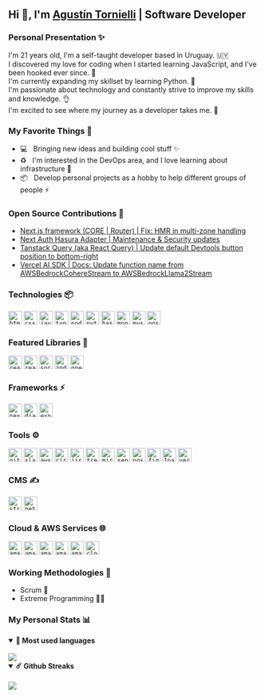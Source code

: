 ## Hi 👋, I'm [Agustín Tornielli](https://github.com/agustints/) | Software Developer

### Personal Presentation ✨

I'm 21 years old, I'm a self-taught developer based in Uruguay. 🇺🇾 </br>
I discovered my love for coding when I started learning JavaScript, and I've been hooked ever since. 🤝 </br>
I'm currently expanding my skillset by learning Python. 🐍 </br>
I'm passionate about technology and constantly strive to improve my skills and knowledge. 👌 </br>
I'm excited to see where my journey as a developer takes me. 🚀

### My Favorite Things 📌

- 💻 &nbsp; Bringing new ideas and building cool stuff ✨
- ♻️ &nbsp; I'm interested in the DevOps area, and I love learning about infrastructure 🤖
- 📦 &nbsp; Develop personal projects as a hobby to help different groups of people ⚡️

### Open Source Contributions 🌱
- [Next.js framework (CORE | Router) | Fix: HMR in multi-zone handling](https://github.com/vercel/next.js/pull/59471)
- [Next Auth Hasura Adapter | Maintenance & Security updates](https://github.com/AmruthPillai/next-auth-hasura-adapter/pull/2)
- [Tanstack Query (aka React Query) | Update default Devtools button position to bottom-right](https://github.com/TanStack/query/pull/6720)
- [Vercel AI SDK | Docs: Update function name from AWSBedrockCohereStream to AWSBedrockLlama2Stream](https://github.com/vercel/ai/pull/924)

### Technologies 📦

<code><img height="27" src="https://cdn.simpleicons.org/html5/99aab5" alt="html5" title="HTML5"></code>
<code><img height="27" src="https://cdn.simpleicons.org/css3/99aab5" alt="css3" title="CSS3"></code>
<code><img height="27" src="https://cdn.simpleicons.org/javascript/99aab5" alt="javascript" title="JavaScript"></code>
<code><img height="27" src="https://cdn.simpleicons.org/typescript/99aab5" alt="typescript" title="TypeScript"></code>
<code><img height="27" src="https://cdn.simpleicons.org/node.js/99aab5" alt="node.js" title="Node.js"></code>
<code><img height="27" src="https://cdn.simpleicons.org/python/99aab5" alt="python" title="Python"></code>
<code><img height="27" src="https://cdn.simpleicons.org/hasura/99aab5" alt="hasura" title="Hasura"></code>
<code><img height="27" src="https://cdn.simpleicons.org/mongodb/99aab5" alt="mongodb" title="MongoDB"></code>
<code><img height="27" src="https://cdn.simpleicons.org/mysql/99aab5" alt="mysql" title="MySQL"></code>
<code><img height="27" src="https://cdn.simpleicons.org/postgresql/99aab5" alt="postgresql" title="PostgreSQL"></code>

### Featured Libraries 🌴

<code><img height="27" src="https://cdn.simpleicons.org/react/99aab5" alt="react" title="React"></code>
<code><img height="27" src="https://cdn.simpleicons.org/reactquery/99aab5" alt="react-query" title="React Query"></code>
<code><img height="27" src="https://cdn.simpleicons.org/socket.io/99aab5" alt="socket.io" title="Socket.io"></code>
<code><img height="27" src="https://cdn.simpleicons.org/zod/99aab5" alt="zod" title="Zod"></code>
<code><img height="27" src="https://cdn.simpleicons.org/openai/99aab5" alt="openai" title="OpenAI"></code>

### Frameworks ⚡️

<code><img height="27" src="https://cdn.simpleicons.org/next.js/99aab5" alt="next.js" title="Next.js"></code>
<code><img height="27" src="https://cdn.simpleicons.org/django/99aab5" alt="django" title="Django"></code>
<code><img height="27" src="https://cdn.simpleicons.org/express/99aab5" alt="express" title="Express.js"></code>

### Tools ⚙️

<code><img height="27" src="https://cdn.simpleicons.org/github/99aab5" alt="github" title="GitHub"></code>
<code><img height="27" src="https://cdn.simpleicons.org/slack/99aab5" alt="slack" title="Slack"></code>
<code><img height="27" src="https://cdn.simpleicons.org/amazonwebservices/99aab5" alt="aws" title="Amazon Web Services"></code>
<code><img height="27" src="https://cdn.simpleicons.org/circleci/99aab5" alt="circleci" title="CircleCI"></code>
<code><img height="27" src="https://cdn.simpleicons.org/jira/99aab5" alt="jira" title="Jira"></code>
<code><img height="27" src="https://cdn.simpleicons.org/trello/99aab5" alt="trello" title="Trello"></code>
<code><img height="27" src="https://cdn.simpleicons.org/miro/99aab5" alt="miro" title="Miro"></code>
<code><img height="27" src="https://cdn.simpleicons.org/sentry/99aab5" alt="sentry" title="Sentry"></code>
<code><img height="27" src="https://cdn.simpleicons.org/postman/99aab5" alt="postman" title="Postman"></code>
<code><img height="27" src="https://cdn.simpleicons.org/figma/99aab5" alt="figma" title="Figma"></code>
<code><img height="27" src="https://cdn.simpleicons.org/1password/99aab5" alt="1password" title="1Password"></code>
<code><img height="27" src="https://cdn.simpleicons.org/vercel/99aab5" alt="vercel" title="Vercel"></code>

### CMS ✍️

<code><img height="27" src="https://cdn.simpleicons.org/strapi/99aab5" alt="strapi" title="Strapi"></code>
<code><img height="27" src="https://cdn.simpleicons.org/netlify/99aab5" alt="netlify cms" title="Netlify CMS"></code>

### Cloud & AWS Services 🌐

<code><img height="27" src="https://cdn.simpleicons.org/amazonec2/99aab5" alt="amazon ec2" title="Amazon EC2"></code>
<code><img height="27" src="https://cdn.simpleicons.org/amazonecs/99aab5" alt="amazon ecs" title="Amazon ECS"></code>
<code><img height="27" src="https://cdn.simpleicons.org/amazonrds/99aab5" alt="amazon rds" title="Amazon RDS"></code>
<code><img height="27" src="https://cdn.simpleicons.org/awsfargate/99aab5" alt="amazon fargate" title="Amazon Fargate"></code>
<code><img height="27" src="https://cdn.simpleicons.org/amazoncloudwatch/99aab5" alt="amazon cloudwatch" title="Amazon CloudWatch"></code>
<code><img height="27" src="https://cdn.simpleicons.org/cloudflare/99aab5" alt="cloudflare" title="Cloudflare"></code>

### Working Methodologies 🦺

- Scrum 🤝
- Extreme Programming 🏃‍♂️

### My Personal Stats 📊

<details open>
  <summary><b>🌱 Most used languages</b></summary>
  <br />
  <img src="https://github-readme-stats.vercel.app/api/top-langs/?username=agustints&theme=react&hide_border=true&include_all_commits=true&count_private=true&layout=compact"/>
</details>

<details open>
  <summary><b>☄️ Github Streaks</b></summary>
  <br />
  <img src="https://github-readme-streak-stats.herokuapp.com/?user=agustints&theme=react&hide_border=true"/>
</details>


